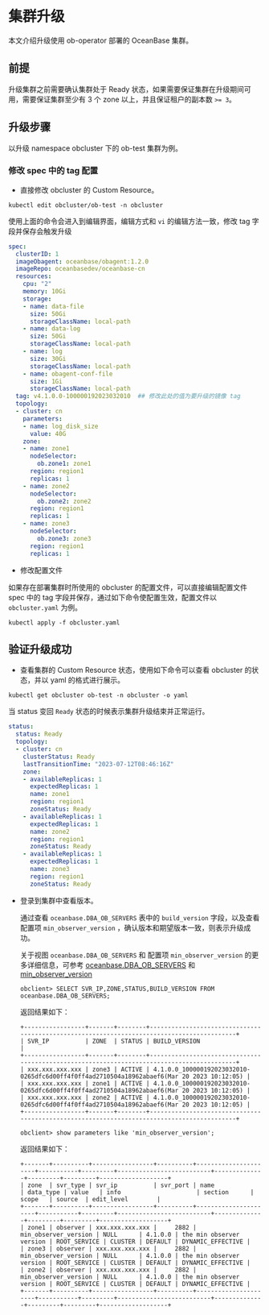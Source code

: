 # 集群升级

本文介绍升级使用 ob-operator 部署的 OceanBase 集群。

## 前提

升级集群之前需要确认集群处于 Ready 状态，如果需要保证集群在升级期间可用，需要保证集群至少有 3 个 zone 以上，并且保证租户的副本数 `>= 3`。

## 升级步骤

以升级 namespace obcluster 下的 ob-test 集群为例。

### 修改 spec 中的 tag 配置

* 直接修改 obcluster 的 Custom Resource。

```shell
kubectl edit obcluster/ob-test -n obcluster
```

使用上面的命令会进入到编辑界面，编辑方式和 `vi` 的编辑方法一致，修改 tag 字段并保存会触发升级

```yaml
spec:
  clusterID: 1
  imageObagent: oceanbase/obagent:1.2.0
  imageRepo: oceanbasedev/oceanbase-cn
  resources:
    cpu: "2"
    memory: 10Gi
    storage:
    - name: data-file
      size: 50Gi
      storageClassName: local-path
    - name: data-log
      size: 50Gi
      storageClassName: local-path
    - name: log
      size: 30Gi
      storageClassName: local-path
    - name: obagent-conf-file
      size: 1Gi
      storageClassName: local-path
  tag: v4.1.0.0-100000192023032010  ## 修改此处的值为要升级的镜像 tag
  topology:
  - cluster: cn
    parameters:
    - name: log_disk_size
      value: 40G
    zone:
    - name: zone1
      nodeSelector:
        ob.zone1: zone1
      region: region1
      replicas: 1
    - name: zone2
      nodeSelector:
        ob.zone2: zone2
      region: region1
      replicas: 1
    - name: zone3
      nodeSelector:
        ob.zone3: zone3
      region: region1
      replicas: 1
```

* 修改配置文件

如果存在部署集群时所使用的 obcluster 的配置文件，可以直接编辑配置文件 spec 中的 tag 字段并保存，通过如下命令使配置生效，配置文件以 `obcluster.yaml` 为例。

```shell
kubectl apply -f obcluster.yaml
```

## 验证升级成功

* 查看集群的 Custom Resource 状态，使用如下命令可以查看 obcluster 的状态，并以 yaml 的格式进行展示。

```shell
kubectl get obcluster ob-test -n obcluster -o yaml
```

当 status 变回 `Ready` 状态的时候表示集群升级结束并正常运行。

```yaml
status:
  status: Ready
  topology:
  - cluster: cn
    clusterStatus: Ready
    lastTransitionTime: "2023-07-12T08:46:16Z"
    zone:
    - availableReplicas: 1
      expectedReplicas: 1
      name: zone1
      region: region1
      zoneStatus: Ready
    - availableReplicas: 1
      expectedReplicas: 1
      name: zone2
      region: region1
      zoneStatus: Ready
    - availableReplicas: 1
      expectedReplicas: 1
      name: zone3
      region: region1
      zoneStatus: Ready
```

* 登录到集群中查看版本。
  
  通过查看 `oceanbase.DBA_OB_SERVERS` 表中的 `build_version` 字段，以及查看配置项 `min_observer_version` ，确认版本和期望版本一致，则表示升级成功。

  关于视图 `oceanbase.DBA_OB_SERVERS` 和 配置项 `min_observer_version` 的更多详细信息，可参考 [oceanbase.DBA_OB_SERVERS](../../../../700.system-views/300.system-view-of-sys-tenant/200.dictionary-view-of-sys-tenant/5000.oceanbase-dba_ob_servers-of-sys-tenant.md) 和 [min_observer_version](../../../../800.configuration-items-and-system-variables/100.system-configuration-items/300.cluster-level-configuration-items/14800.min_observer_version.md)

    ```shell
    obclient> SELECT SVR_IP,ZONE,STATUS,BUILD_VERSION FROM  oceanbase.DBA_OB_SERVERS;
    ```

    返回结果如下：

    ```shell
    +-----------------+-------+--------+-------------------------------------------------------------------------------------------+
    | SVR_IP          | ZONE  | STATUS | BUILD_VERSION                                                                             |
    +-----------------+-------+--------+-------------------------------------------------------------------------------------------+
    | xxx.xxx.xxx.xxx | zone3 | ACTIVE | 4.1.0.0_100000192023032010-0265dfc6d00ff4f0ff4ad2710504a18962abaef6(Mar 20 2023 10:12:05) |
    | xxx.xxx.xxx.xxx | zone1 | ACTIVE | 4.1.0.0_100000192023032010-0265dfc6d00ff4f0ff4ad2710504a18962abaef6(Mar 20 2023 10:12:05) |
    | xxx.xxx.xxx.xxx | zone2 | ACTIVE | 4.1.0.0_100000192023032010-0265dfc6d00ff4f0ff4ad2710504a18962abaef6(Mar 20 2023 10:12:05) |
    +-----------------+-------+--------+-------------------------------------------------------------------------------------------+
    ```

    ```shell
    obclient> show parameters like 'min_observer_version';
    ```

    返回结果如下：

    ```shell
    +-------+----------+-----------------+----------+----------------------+-----------+---------+--------------------------+--------------+---------+---------+-------------------+
    | zone  | svr_type | svr_ip          | svr_port | name                 | data_type | value   | info                     | section      | scope   | source  | edit_level        |
    +-------+----------+-----------------+----------+----------------------+-----------+---------+--------------------------+--------------+---------+---------+-------------------+
    | zone1 | observer | xxx.xxx.xxx.xxx |     2882 | min_observer_version | NULL      | 4.1.0.0 | the min observer version | ROOT_SERVICE | CLUSTER | DEFAULT | DYNAMIC_EFFECTIVE |
    | zone3 | observer | xxx.xxx.xxx.xxx |     2882 | min_observer_version | NULL      | 4.1.0.0 | the min observer version | ROOT_SERVICE | CLUSTER | DEFAULT | DYNAMIC_EFFECTIVE |
    | zone2 | observer | xxx.xxx.xxx.xxx |     2882 | min_observer_version | NULL      | 4.1.0.0 | the min observer version | ROOT_SERVICE | CLUSTER | DEFAULT | DYNAMIC_EFFECTIVE |
    +-------+----------+-----------------+----------+----------------------+-----------+---------+--------------------------+--------------+---------+---------+-------------------+
    ```
